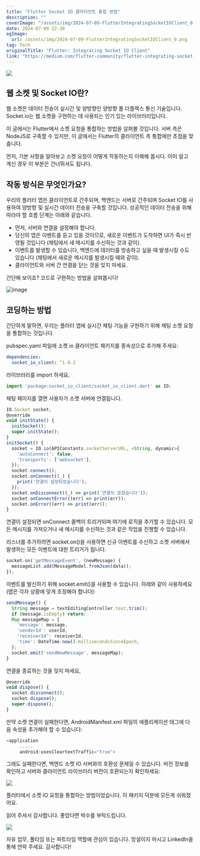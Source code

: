 ```yaml
---
title: "Flutter Socket IO 클라이언트 통합 방법"
description: ""
coverImage: "/assets/img/2024-07-09-FlutterIntegratingSocketIOClient_0.png"
date: 2024-07-09 22:30
ogImage: 
  url: /assets/img/2024-07-09-FlutterIntegratingSocketIOClient_0.png
tag: Tech
originalTitle: "Flutter: Integrating Socket IO Client"
link: "https://medium.com/flutter-community/flutter-integrating-socket-io-client-2a8f6e208810"
---
```



<img src="/assets/img/2024-07-09-FlutterIntegratingSocketIOClient_0.png" />

## 웹 소켓 및 Socket IO란?

웹 소켓은 데이터 전송이 실시간 및 양방향인 양방향 풀 더플렉스 통신 기술입니다. Socket.io는 웹 소켓을 구현하는 데 사용되는 인기 있는 라이브러리입니다.

이 글에서는 Flutter에서 소켓 요청을 통합하는 방법을 살펴볼 것입니다. 서버 측은 NodeJS로 구축할 수 있지만, 이 글에서는 Flutter의 클라이언트 측 통합에만 초점을 맞춥니다.

<div class="content-ad"></div>

먼저, 기본 사항을 알아보고 소켓 요청이 어떻게 작동하는지 이해해 봅시다. 이미 알고 계신 경우 이 부분은 건너뛰셔도 됩니다.

## 작동 방식은 무엇인가요?

우리의 플러터 앱은 클라이언트로 간주되며, 백엔드는 서버로 간주되며 Socket IO를 사용하여 양방향 및 실시간 데이터 전송을 구축할 것입니다. 성공적인 데이터 전송을 위해 따라야 할 흐름 단계는 아래와 같습니다.

- 먼저, 서버와 연결을 설정해야 합니다.
- 당신의 앱은 이벤트를 듣고 있을 것이므로, 새로운 이벤트가 도착하면 UI가 즉시 반영될 것입니다 (채팅에서 새 메시지를 수신하는 것과 같이).
- 이벤트를 발생할 수 있습니다, 백엔드에 데이터를 방송하고 싶을 때 발생시킬 수도 있습니다 (채팅에서 새로운 메시지를 발생시킬 때와 같이).
- 클라이언트와 서버 간 연결을 닫는 것을 잊지 마세요.

<div class="content-ad"></div>

간단해 보이죠? 코드로 구현하는 방법을 살펴봅시다!

![image](https://miro.medium.com/v2/resize:fit:712/0*nYWgTRliCEULXsXA.gif)

## 코딩하는 방법

간단하게 말하면, 우리는 플러터 앱에 실시간 채팅 기능을 구현하기 위해 채팅 소켓 요청을 통합하는 것입니다.

<div class="content-ad"></div>

pubspec.yaml 파일에 소켓 io 클라이언트 패키지를 종속성으로 추가해 주세요:

```yaml
dependencies:
  socket_io_client: ^1.0.2
```

라이브러리를 import 하세요,

```js
import 'package:socket_io_client/socket_io_client.dart' as IO;
```

<div class="content-ad"></div>

채팅 페이지를 열면 사용자가 소켓 서버에 연결됩니다.

```js
IO.Socket socket;
@override
void initState() {
  initSocket();
  super.initState();
}
initSocket() {
  socket = IO.io(APIConstants.socketServerURL, <String, dynamic>{
    'autoConnect': false,
    'transports': ['websocket'],
  });
  socket.connect();
  socket.onConnect((_) {
    print('연결이 설정되었습니다');
  });
  socket.onDisconnect((_) => print('연결이 끊겼습니다'));
  socket.onConnectError((err) => print(err));
  socket.onError((err) => print(err));
}
```

연결이 설정되면 onConnect 콜백이 트리거되며 여기에 로직을 추가할 수 있습니다. 모든 메시지를 가져오거나 새 메시지를 수신하는 것과 같은 작업을 진행할 수 있습니다.

리스너를 추가하려면 socket.on()을 사용하면 신규 이벤트를 수신하고 소켓 서버에서 발생하는 모든 이벤트에 대한 트리거가 됩니다.

<div class="content-ad"></div>

```js
socket.on('getMessageEvent', (newMessage) {
  messageList.add(MessageModel.fromJson(data));
});
```

이벤트를 발신하기 위해 socket.emit()을 사용할 수 있습니다. 아래와 같이 사용하세요 (맵은 각자 상황에 맞게 조정해야 합니다):

```js
sendMessage() {
  String message = textEditingController.text.trim();
  if (message.isEmpty) return;
  Map messageMap = {
    'message': message,
    'senderId': userId,
    'receiverId': receiverId,
    'time': DateTime.now().millisecondsSinceEpoch,
  };
  socket.emit('sendNewMessage', messageMap);
}
```

연결을 종료하는 것을 잊지 마세요,

<div class="content-ad"></div>

```js
@override
void dispose() {
  socket.disconnect();
  socket.dispose();
  super.dispose();
}
```

만약 소켓 연결이 실패한다면, AndroidManifest.xml 파일의 애플리케이션 태그에 다음 속성을 추가해야 할 수 있습니다:

```js
<application
     .....
     android:usesCleartextTraffic="true">
```

그래도 실패한다면, 백엔드 소켓 IO 서버와의 호환성 문제일 수 있습니다. 버전 정보를 확인하고 서버와 클라이언트 라이브러리 버전이 호환되는지 확인하세요:

<div class="content-ad"></div>


<img src="/assets/img/2024-07-09-FlutterIntegratingSocketIOClient_1.png" />

플러터에서 소켓 IO 요청을 통합하는 방법이었습니다. 이 패키지 덕분에 모든게 쉬워졌어요.

읽어 주셔서 감사합니다. 좋았다면 박수를 부탁드립니다.

<img src="/assets/img/2024-07-09-FlutterIntegratingSocketIOClient_2.png" />


<div class="content-ad"></div>

자유 업무, 풀타임 또는 파트타임 역할에 관심이 있습니다. 망설이지 마시고 LinkedIn을 통해 연락 주세요. 감사합니다!